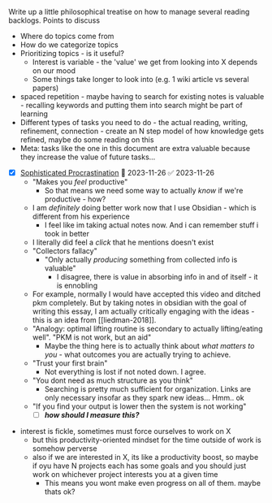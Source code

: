 Write up a little philosophical treatise on how to manage several reading backlogs. Points to discuss
- Where do topics come from
- How do we categorize topics
- Prioritizing topics - is it useful?
	- Interest is variable - the 'value' we get from looking into X depends on our mood
	- Some things take longer to look into (e.g. 1 wiki article vs several papers)
- spaced repetition - maybe having to search for existing notes is valuable - recalling keywords and putting them into search might be part of learning
- Different types of tasks you need to do - the actual reading, writing, refinement, connection - create an N step model of how knowledge gets refined, maybe do some reading on this
- Meta: tasks like the one in this document are extra valuable because they increase the value of future tasks...
- [x] [Sophisticated Procrastination](https://www.youtube.com/watch?v=baKCC2uTbRc) 📅 2023-11-26 ✅ 2023-11-26
	- "Makes you *feel* productive"
		- So that means we need some way to actually *know* if we're productive - how?
	- I am *definitely* doing better work now that I use Obsidian - which is different from his experience
		- I feel like im taking actual notes now. And i can remember stuff i took in better
	- I literally did feel a *click* that he mentions doesn't exist
	- "Collectors fallacy"
		- "Only actually *producing* something from collected info is valuable"
			- I disagree, there is value in absorbing info in and of itself - it is ennobling
	- For example, normally I would have accepted this video and ditched pkm completely. But by taking notes in obsidian with the goal of writing this essay, I am actually critically engaging with the ideas - this is an idea from [[liedman-2018]]. 
	- "Analogy: optimal lifting routine is secondary to actually lifting/eating well". "PKM is not work, but an aid"
		- Maybe the thing here is to actually think about *what matters to you* - what outcomes you are actually trying to achieve.
	- "Trust your first brain"
		- Not everything is lost if not noted down. I agree.
	- "You dont need as much structure as you think"
		- Searching is pretty much sufficient for organization. Links are only necessary insofar as they spark new ideas... Hmm.. ok
	- "If you find your output is lower then the system is not working"
		- [ ] ***how should I measure this?***

- interest is fickle, sometimes must force ourselves to work on X
	- but this productivity-oriented mindset for the time outside of work is somehow perverse
	- also if we are interested in X, its like a productivity boost, so maybe if oyu have N projects each has some goals and you should just work on whichever project interests you at a given time
		- This means you wont make even progress on all of them. maybe thats ok?